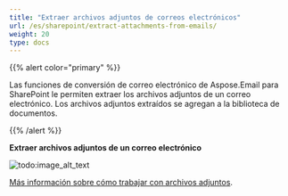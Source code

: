 ```yaml
---
title: "Extraer archivos adjuntos de correos electrónicos"
url: /es/sharepoint/extract-attachments-from-emails/
weight: 20
type: docs
---
```



{{% alert color="primary" %}}

Las funciones de conversión de correo electrónico de Aspose.Email para SharePoint le permiten extraer los archivos adjuntos de un correo electrónico. Los archivos adjuntos extraídos se agregan a la biblioteca de documentos.

{{% /alert %}}

**Extraer archivos adjuntos de un correo electrónico**

![todo:image_alt_text](extract-attachments-from-emails_1.png)


[Más información sobre cómo trabajar con archivos adjuntos](/email/sharepoint/extract-attachments-from-email/).
